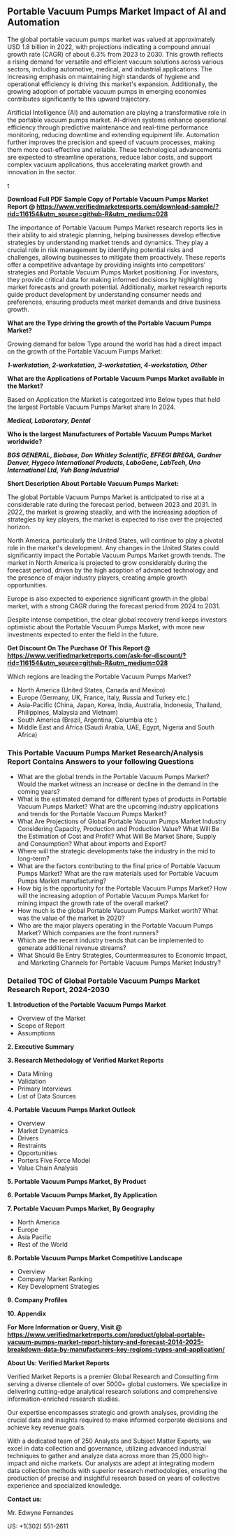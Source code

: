 <h2>Portable Vacuum Pumps Market Impact of AI and Automation</h2><p>The global portable vacuum pumps market was valued at approximately USD 1.8 billion in 2022, with projections indicating a compound annual growth rate (CAGR) of about 6.3% from 2023 to 2030. This growth reflects a rising demand for versatile and efficient vacuum solutions across various sectors, including automotive, medical, and industrial applications. The increasing emphasis on maintaining high standards of hygiene and operational efficiency is driving this market's expansion. Additionally, the growing adoption of portable vacuum pumps in emerging economies contributes significantly to this upward trajectory.</p><p>Artificial Intelligence (AI) and automation are playing a transformative role in the portable vacuum pumps market. AI-driven systems enhance operational efficiency through predictive maintenance and real-time performance monitoring, reducing downtime and extending equipment life. Automation further improves the precision and speed of vacuum processes, making them more cost-effective and reliable. These technological advancements are expected to streamline operations, reduce labor costs, and support complex vacuum applications, thus accelerating market growth and innovation in the sector.</p>t</p><p id="" class=""><strong>Download Full PDF Sample Copy of Portable Vacuum Pumps Market Report @ <a href="https://www.verifiedmarketreports.com/download-sample/?rid=116154&utm_source=github-R&utm_medium=028" target="_blank">https://www.verifiedmarketreports.com/download-sample/?rid=116154&utm_source=github-R&utm_medium=028</a></strong></p><p>The importance of&nbsp;Portable Vacuum Pumps Market research reports lies in their ability to aid strategic planning, helping businesses develop effective strategies by understanding market trends and dynamics. They play a crucial role in risk management by identifying potential risks and challenges, allowing businesses to mitigate them proactively. These reports offer a competitive advantage by providing insights into competitors' strategies and Portable Vacuum Pumps Market positioning. For investors, they provide critical data for making informed decisions by highlighting market forecasts and growth potential. Additionally, market research reports guide product development by understanding consumer needs and preferences, ensuring products meet market demands and drive business growth.</p><p><strong>What are the&nbsp;Type driving the growth of the Portable Vacuum Pumps Market?</strong></p><p id="" class="">Growing demand for below Type around the world has had a direct impact on the growth of the Portable Vacuum Pumps Market:</p><em><strong>1-workstation, 2-workstation, 3-workstation, 4-workstation, Other</strong></em></p><strong>What are the&nbsp;Applications&nbsp;of Portable Vacuum Pumps Market available in the Market?</strong></p><p id="" class="">Based on Application the Market is categorized into Below types that held the largest Portable Vacuum Pumps Market share In 2024.</p><em><strong>Medical, Laboratory, Dental</strong></em></p><strong>Who is the largest Manufacturers of Portable Vacuum Pumps Market worldwide?</strong></p><p><em><strong>BGS GENERAL, Biobase, Don Whitley Scientific, EFFEGI BREGA, Gardner Denver, Hygeco International Products, LaboGene, LabTech, Uno International Ltd, Yuh Bang Industrial</strong></em></p><p id="" class=""><strong>Short Description About Portable Vacuum Pumps Market:</strong></p><p>The global Portable Vacuum Pumps Market is anticipated to rise at a considerable rate during the forecast period, between 2023 and 2031. In 2022, the market is growing steadily, and with the increasing adoption of strategies by key players, the market is expected to rise over the projected horizon.</p><p>North America, particularly the United States, will continue to play a pivotal role in the market's development. Any changes in the United States could significantly impact the Portable Vacuum Pumps Market growth trends. The market in North America is projected to grow considerably during the forecast period, driven by the high adoption of advanced technology and the presence of major industry players, creating ample growth opportunities.</p><p>Europe is also expected to experience significant growth in the global market, with a strong CAGR during the forecast period from 2024 to 2031.</p><p>Despite intense competition, the clear global recovery trend keeps investors optimistic about the Portable Vacuum Pumps Market, with more new investments expected to enter the field in the future.</p><p id="" class=""><strong>Get Discount On The Purchase Of This Report @ <a href="https://www.verifiedmarketreports.com/ask-for-discount/?rid=116154&utm_source=github-R&utm_medium=028" target="_blank">https://www.verifiedmarketreports.com/ask-for-discount/?rid=116154&utm_source=github-R&utm_medium=028</a></strong></p>Which regions are leading the Portable Vacuum Pumps Market?</p><ul><li>North America (United States, Canada and Mexico)</li><li>Europe (Germany, UK, France, Italy, Russia and Turkey etc.)</li><li>Asia-Pacific (China, Japan, Korea, India, Australia, Indonesia, Thailand, Philippines, Malaysia and Vietnam)</li><li>South America (Brazil, Argentina, Columbia etc.)</li><li>Middle East and Africa (Saudi Arabia, UAE, Egypt, Nigeria and South Africa)</li></ul><h3 id="" class="">This Portable Vacuum Pumps Market Research/Analysis Report Contains Answers to your following Questions</h3><ul><li>What are the global trends in the Portable Vacuum Pumps Market? Would the market witness an increase or decline in the demand in the coming years?</li><li>What is the estimated demand for different types of products in Portable Vacuum Pumps Market? What are the upcoming industry applications and trends for the Portable Vacuum Pumps Market?</li><li>What Are Projections of Global Portable Vacuum Pumps Market Industry Considering Capacity, Production and Production Value? What Will Be the Estimation of Cost and Profit? What Will Be Market Share, Supply and Consumption? What about imports and Export?</li><li>Where will the strategic developments take the industry in the mid to long-term?</li><li>What are the factors contributing to the final price of Portable Vacuum Pumps Market? What are the raw materials used for Portable Vacuum Pumps Market manufacturing?</li><li>How big is the opportunity for the Portable Vacuum Pumps Market? How will the increasing adoption of Portable Vacuum Pumps Market for mining impact the growth rate of the overall market?</li><li>How much is the global Portable Vacuum Pumps Market worth? What was the value of the market In 2020?</li><li>Who are the major players operating in the Portable Vacuum Pumps Market? Which companies are the front runners?</li><li>Which are the recent industry trends that can be implemented to generate additional revenue streams?</li><li>What Should Be Entry Strategies, Countermeasures to Economic Impact, and Marketing Channels for Portable Vacuum Pumps Market Industry?</li></ul><h3 id="" class="">Detailed TOC of Global Portable Vacuum Pumps Market Research Report, 2024-2030</h3><p id="" class=""><strong>1. Introduction of the Portable Vacuum Pumps Market</strong></p><ul><li>Overview of the Market</li><li>Scope of Report</li><li>Assumptions</li></ul><p id="" class=""><strong>2. Executive Summary</strong></p><p id="" class=""><strong>3. Research Methodology of Verified Market Reports</strong></p><ul><li>Data Mining</li><li>Validation</li><li>Primary Interviews</li><li>List of Data Sources</li></ul><p id="" class=""><strong>4. Portable Vacuum Pumps Market Outlook</strong></p><ul><li>Overview</li><li>Market Dynamics</li><li>Drivers</li><li>Restraints</li><li>Opportunities</li><li>Porters Five Force Model</li><li>Value Chain Analysis</li></ul><p id="" class=""><strong>5. Portable Vacuum Pumps Market, By Product</strong></p><p id="" class=""><strong>6. Portable Vacuum Pumps Market, By Application</strong></p><p id="" class=""><strong>7. Portable Vacuum Pumps Market, By Geography</strong></p><ul><li>North America</li><li>Europe</li><li>Asia Pacific</li><li>Rest of the World</li></ul><p id="" class=""><strong>8. Portable Vacuum Pumps Market Competitive Landscape</strong></p><ul><li>Overview</li><li>Company Market Ranking</li><li>Key Development Strategies</li></ul><p id="" class=""><strong>9. Company Profiles</strong></p><p id="" class=""><strong>10. Appendix</strong></p><p id="" class=""><strong>For More Information or Query, Visit @ <a href="https://www.verifiedmarketreports.com/product/global-portable-vacuum-pumps-market-report-history-and-forecast-2014-2025-breakdown-data-by-manufacturers-key-regions-types-and-application/" target="_blank">https://www.verifiedmarketreports.com/product/global-portable-vacuum-pumps-market-report-history-and-forecast-2014-2025-breakdown-data-by-manufacturers-key-regions-types-and-application/</a></strong></p><p id="" class=""><strong>About Us: Verified Market Reports</strong></p><p id="" class="">Verified Market Reports is a premier Global Research and Consulting firm serving a diverse clientele of over 5000+ global customers. We specialize in delivering cutting-edge analytical research solutions and comprehensive information-enriched research studies.</p><p id="" class="">Our expertise encompasses strategic and growth analyses, providing the crucial data and insights required to make informed corporate decisions and achieve key revenue goals.</p><p id="" class="">With a dedicated team of 250 Analysts and Subject Matter Experts, we excel in data collection and governance, utilizing advanced industrial techniques to gather and analyze data across more than 25,000 high-impact and niche markets. Our analysts are adept at integrating modern data collection methods with superior research methodologies, ensuring the production of precise and insightful research based on years of collective experience and specialized knowledge.</p><p id="" class=""><strong>Contact us:</strong></p><p id="" class="">Mr. Edwyne Fernandes</p><p id="" class="">US: +1(302) 551-2611</p>
